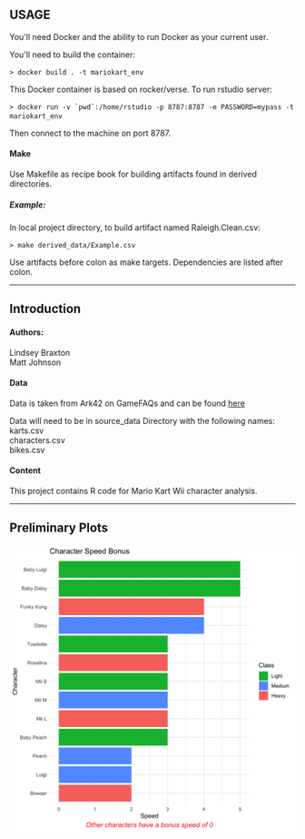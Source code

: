 USAGE
-----
You'll need Docker and the ability to run Docker as your current user.

You'll need to build the container:

    > docker build . -t mariokart_env

This Docker container is based on rocker/verse. To run rstudio server:

    > docker run -v `pwd`:/home/rstudio -p 8787:8787 -e PASSWORD=mypass -t mariokart_env
      
Then connect to the machine on port 8787.

#### Make
Use Makefile as recipe book for building artifacts found in derived directories. 

##### Example:
In local project directory, to build artifact named Raleigh.Clean.csv:

    > make derived_data/Example.csv
    
Use artifacts before colon as make targets. Dependencies are listed after colon. 

***

Introduction
------------

#### Authors:
Lindsey Braxton \
Matt Johnson

#### Data
Data is taken from Ark42 on GameFAQs and can be found [here](https://gamefaqs.gamespot.com/wii/942008-mario-kart-wii/faqs/52716)

Data will need to be in source_data Directory with the following names: \
karts.csv \
characters.csv \
bikes.csv 


#### Content
This project contains R code for Mario Kart Wii character analysis. 

***

Preliminary Plots
-----------------

![](readme_graphics/Character.Speed.plot.png)